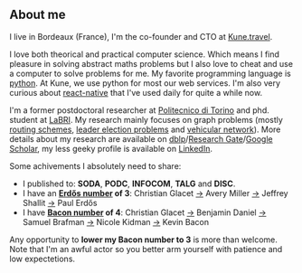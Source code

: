 <!-- <div align="center">
  <a href="https://kune.travel">
    <img src="https://kune.travel/img/kune.png" width=100 /> 
  </a>
</div> -->

## About me

I live in Bordeaux (France), I'm the co-founder and CTO at [Kune.travel][kune.travel]. 

I love both theorical and practical computer science. Which means I find pleasure in solving abstract maths
problems but I also love to cheat and use a computer to solve problems for me. 
My favorite programming language is [python][python]. 
At Kune, we use python for most our web services. I'm also very curious 
about [react-native][RN] that I've used daily for quite a while now.

I'm a former postdoctoral researcher at [Politecnico di Torino][polito] and phd. student at [LaBRI][labri].
My research mainly focuses on graph problems (mostly [routing schemes][routing schemes], [leader election problems][leader election] and [vehicular network][vanet]). More details about my research are available on [dblp][dblp]/[Research Gate][rs gate]/[Google Scholar][google scholar], my less geeky profile is available on [LinkedIn][linkedin].

Some achivements I absolutely need to share:  

- I published to: **SODA**, **PODC**, **INFOCOM**, **TALG** and **DISC**.
- I have an **[Erdős number][erdos number] of 3**: 
  Christian Glacet [→][ref1]
  Avery Miller [→][ref3] 
  Jeffrey Shallit [→][ref2] 
  Paul Erdős
 - I have **[Bacon number][bacon number] of 4**: 
  Christian Glacet [→][hard corner] 
  Benjamin Daniel [→][visiteur du futur] 
  Samuel Brafman [→][grace of monaco] 
  Nicole Kidman [→][in the cut]
  Kevin Bacon 
<!--
- Favorites computer science related topic:
   * [discrete mathematics][discrete maths]/algorithms,
   * [computational complexity],
   * design patterns and programming paradigms,
   * and of course puzzles and riddles of any kind!
-->

Any opportunity to **lower my Bacon number to 3** is more than welcome. Note that I'm an awful actor so you better arm yourself with patience and low expectetions.

<!--
At some point in time I sarted writing some [notes on various computer programming topics][blog] but saddly I don't have enough time to write quality content about this. I'll get back to it next time I have the opportunity to teach :). 
-->

  [polito]: https://www.polito.it/?lang=en
  [kune.travel]: https://kune.travel/
  [labri]: https://www.labri.fr/
  [blog]: https://github.com/cglacet/Blog#my-publicationsnotes-on-various-subjects
  [ref1]: https://www.researchgate.net/publication/314298091_Time_vs_Information_Tradeoffs_for_Leader_Election_in_Anonymous_Trees
  [ref2]: http://jtnb.cedram.org/item?id=JTNB_1991__3_1_43_0
  [ref3]: https://www.researchgate.net/publication/223312956_Decimations_of_languages_and_state_complexity
  [hard corner]: https://www.imdb.com/title/tt7899572/?ref_=nmbio_mbio
  [visiteur du futur]: https://www.imdb.com/title/tt2473544/?ref_=nm_flmg_act_21
  [grace of monaco]: https://www.imdb.com/title/tt2095649/?ref_=nv_sr_1?ref_=nv_sr_1
  [in the cut]: https://www.imdb.com/title/tt0199626/?ref_=nv_sr_1?ref_=nv_sr_1
  [discrete maths]: https://www.wikiwand.com/en/Discrete_mathematics
  [computational complexity]: https://www.wikiwand.com/en/Computational_complexity
  [python]: https://www.python.org/
  [RN]: https://reactnative.dev/
  [routing schemes]: https://www.wikiwand.com/en/Routing
  [leader election]: https://www.wikiwand.com/en/Leader_election#article_content_wrapper
  [vanet]: https://www.wikiwand.com/fr/Vehicular_Ad-Hoc_Network#article_content_wrapper
  [erdos number]: https://mathscinet.ams.org/mathscinet/collaborationDistance.html
  [bacon number]: https://www.wikiwand.com/en/Six_Degrees_of_Kevin_Bacon
  [dblp]: https://dblp.uni-trier.de/pers/hd/g/Glacet:Christian
  [rs gate]: https://www.researchgate.net/profile/Christian_Glacet
  [google scholar]: https://scholar.google.fr/citations?user=hRsspqQAAAAJ
  [linkedin]: https://www.linkedin.com/in/cglacet/
